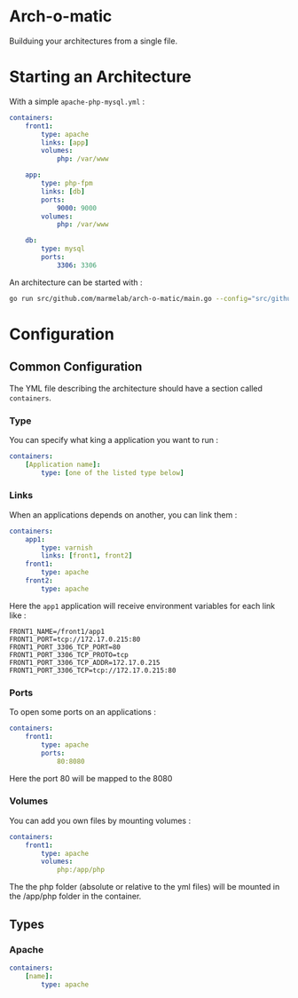 # Arch-o-matic
Builduing your architectures from a single file.

# Starting an Architecture
With a simple `apache-php-mysql.yml` :
```yml
containers:
    front1:
        type: apache
        links: [app]
        volumes:
            php: /var/www

    app:
        type: php-fpm
        links: [db]
        ports:
            9000: 9000
        volumes:
            php: /var/www

    db:
        type: mysql
        ports:
            3306: 3306

```

An architecture can be started with :

```sh
go run src/github.com/marmelab/arch-o-matic/main.go --config="src/github.com/marmelab/arch-o-matic/example/apache-php-mysql.yml"
```

# Configuration

## Common Configuration

The YML file describing the architecture should have a section called `containers`.

### Type
You can specify what king a application you want to run :
```yml
containers:
	[Application name]:
		type: [one of the listed type below]
```

### Links
When an applications depends on another, you can link them :
```yml
containers:
	app1:
		type: varnish
		links: [front1, front2]
	front1:
		type: apache
	front2:
		type: apache
```

Here the `app1` application will receive environment variables for each link like :
```
FRONT1_NAME=/front1/app1
FRONT1_PORT=tcp://172.17.0.215:80
FRONT1_PORT_3306_TCP_PORT=80
FRONT1_PORT_3306_TCP_PROTO=tcp
FRONT1_PORT_3306_TCP_ADDR=172.17.0.215
FRONT1_PORT_3306_TCP=tcp://172.17.0.215:80
```

### Ports
To open some ports on an applications :
```yml
containers:
	front1:
		type: apache
		ports:
			80:8080
```

Here the port 80 will be mapped to the 8080

### Volumes
You can add you own files by mounting volumes :
```yml
containers:
	front1:
		type: apache
		volumes:
			php:/app/php
```

The the php folder (absolute or relative to the yml files) will be mounted in the /app/php folder in the container.

## Types
### Apache
```yml
containers:
    [name]:
        type: apache
```
